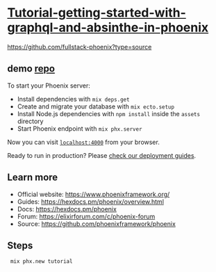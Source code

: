 # [Tutorial-getting-started-with-graphql-and-absinthe-in-phoenix](https://fullstackphoenix.com/tutorials/getting-started-with-graphql-and-absinthe-in-phoenix)
https://github.com/fullstack-phoenix?type=source
## demo [repo](https://github.com/andreaseriksson/tutorials)
To start your Phoenix server:

  * Install dependencies with `mix deps.get`
  * Create and migrate your database with `mix ecto.setup`
  * Install Node.js dependencies with `npm install` inside the `assets` directory
  * Start Phoenix endpoint with `mix phx.server`

Now you can visit [`localhost:4000`](http://localhost:4000) from your browser.

Ready to run in production? Please [check our deployment guides](https://hexdocs.pm/phoenix/deployment.html).

## Learn more

  * Official website: https://www.phoenixframework.org/
  * Guides: https://hexdocs.pm/phoenix/overview.html
  * Docs: https://hexdocs.pm/phoenix
  * Forum: https://elixirforum.com/c/phoenix-forum
  * Source: https://github.com/phoenixframework/phoenix

## Steps

```sh
 mix phx.new tutorial
```
